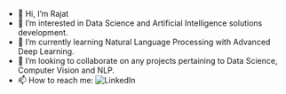 - 👋 Hi, I’m Rajat
- 👀 I’m interested in Data Science and Artificial Intelligence solutions development.
- 🌱 I’m currently learning Natural Language Processing with Advanced Deep Learning.
- 💞️ I’m looking to collaborate on any projects pertaining to Data Science, Computer Vision and NLP.
- 📫 How to reach me: ![LinkedIn](https://img.shields.io/endpoint?url=https://linkedin.com/in/rajatnaik18&style<?style=for-the-badge&logo=LinkedIn)

<!---
rtnk18/rtnk18 is a ✨ special ✨ repository because its `README.md` (this file) appears on your GitHub profile.
You can click the Preview link to take a look at your changes.
--->
